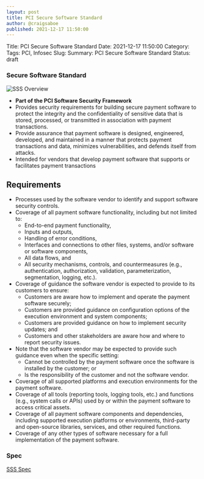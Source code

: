 ```yaml
---
layout: post
title: PCI Secure Software Standard
author: @craigsaboe
published: 2021-12-17 11:50:00
---
```


Title: PCI Secure Software Standard
Date: 2021-12-17 11:50:00
Category: 
Tags: PCI, Infosec
Slug: 
Summary: PCI Secure Software Standard
Status: draft



### Secure Software Standard
![SSS Overview](/images/pci-ssf/2.png)

* **Part of the PCI Software Security Framework**
 * Provides security requirements for building secure payment software to protect the integrity and the confidentiality of sensitive data that is stored, processed, or transmitted in association with payment transactions. 
 * Provide assurance that payment software is designed, engineered, developed, and maintained in a manner that protects payment transactions and data, minimizes vulnerabilities, and defends itself from attacks.
 * Intended for vendors that develop payment software that supports or facilitates payment transactions

## Requirements
* Processes used by the software vendor to identify and support software security controls.
* Coverage of all payment software functionality, including but not limited to:
    * End-to-end payment functionality,
    * Inputs and outputs,
    * Handling of error conditions,
    * Interfaces and connections to other files, systems, and/or software or software components,
    * All data flows, and
    * All security mechanisms, controls, and countermeasures (e.g., authentication, authorization, validation, parameterization,
    segmentation, logging, etc.).
* Coverage of guidance the software vendor is expected to provide to its customers to ensure:
    * Customers are aware how to implement and operate the payment software securely;
    * Customers are provided guidance on configuration options of the execution environment and system components;
    * Customers are provided guidance on how to implement security updates; and
    * Customers and other stakeholders are aware how and where to report security issues.
* Note that the software vendor may be expected to provide such guidance even when the specific setting:
    * Cannot be controlled by the payment software once the software is installed by the customer; or
    * Is the responsibility of the customer and not the software vendor.
* Coverage of all supported platforms and execution environments for the payment software.
* Coverage of all tools (reporting tools, logging tools, etc.) and functions (e.g., system calls or APIs) used by or within the payment software
to access critical assets.
* Coverage of all payment software components and dependencies, including supported execution platforms or environments, third-party
and open-source libraries, services, and other required functions.
* Coverage of any other types of software necessary for a full implementation of the payment software.


### Spec
[SSS Spec](https://www.pcisecuritystandards.org/documents/PCI-Secure-Software-Standard-v1_1.pdf)

